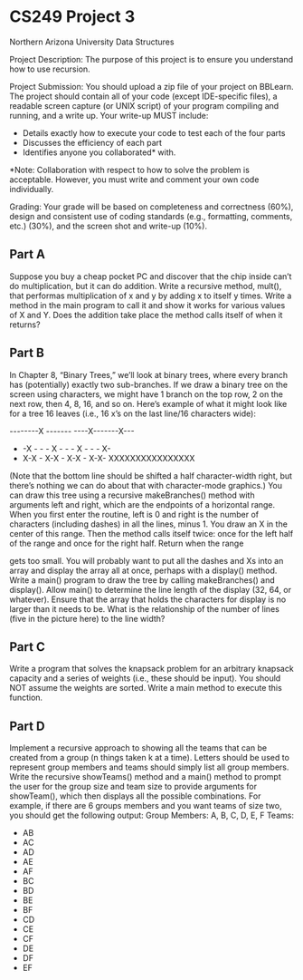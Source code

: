 CS249 Project 3
===============

Northern Arizona University Data Structures

Project Description: The purpose of this project is to ensure you understand how to use
recursion.

Project Submission: You should upload a zip file of your project on BBLearn. The project
should contain all of your code (except IDE-specific files), a readable screen capture (or UNIX
script) of your program compiling and running, and a write up. Your write-up MUST include:

* Details exactly how to execute your code to test each of the four parts
* Discusses the efficiency of each part
* Identifies anyone you collaborated* with.

*Note: Collaboration with respect to how to solve the problem is acceptable. However, you must
write and comment your own code individually.

Grading: Your grade will be based on completeness and correctness (60%), design and
consistent use of coding standards (e.g., formatting, comments, etc.) (30%), and the screen shot
and write-up (10%).

Part A
------

Suppose you buy a cheap pocket PC and discover that the chip inside can’t do multiplication, but
it can do addition. Write a recursive method, mult(), that performas multiplication of x and y by
adding x to itself y times. Write a method in the main program to call it and show it works for
various values of X and Y. Does the addition take place the method calls itself of when it returns?

Part B
------

In Chapter 8, “Binary Trees,” we’ll look at binary trees, where every branch has (potentially)
exactly two sub-branches. If we draw a binary tree on the screen using characters, we might have
1 branch on the top row, 2 on the next row, then 4, 8, 16, and so on. Here’s example of what it
might look like for a tree 16 leaves (i.e., 16 x’s on the last line/16 characters wide):

--------X -------
----X-------X---
- -X - - - X - - - X - - - X-
- X-X - X-X - X-X - X-X-
XXXXXXXXXXXXXXXX

(Note that the bottom line should be shifted a half character-width right, but there’s nothing we
can do about that with character-mode graphics.) You can draw this tree using a recursive
makeBranches() method with arguments left and right, which are the endpoints of a horizontal
range. When you first enter the routine, left is 0 and right is the number of characters (including
dashes) in all the lines, minus 1. You draw an X in the center of this range. Then the method calls
itself twice: once for the left half of the range and once for the right half. Return when the range

gets too small. You will probably want to put all the dashes and Xs into an array and display the
array all at once, perhaps with a display() method. Write a main() program to draw the tree by
calling makeBranches() and display(). Allow main() to determine the line length of the display
(32, 64, or whatever). Ensure that the array that holds the characters for display is no larger than it
needs to be. What is the relationship of the number of lines (five in the picture here) to the line
width?

Part C
------

Write a program that solves the knapsack problem for an arbitrary knapsack capacity and a series
of weights (i.e., these should be input). You should NOT assume the weights are sorted. Write a
main method to execute this function.

Part D
------

Implement a recursive approach to showing all the teams that can be created from a group (n
things taken k at a time). Letters should be used to represent group members and teams should
simply list all group members. Write the recursive showTeams() method and a main() method to
prompt the user for the group size and team size to provide arguments for showTeam(), which
then displays all the possible combinations. For example, if there are 6 groups members and you
want teams of size two, you should get the following output:
Group Members: A, B, C, D, E, F
Teams:
* AB
* AC
* AD
* AE
* AF
* BC
* BD
* BE
* BF
* CD
* CE
* CF
* DE
* DF
* EF

